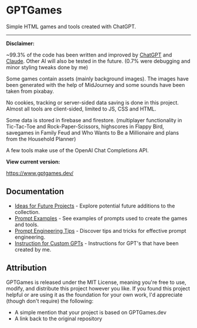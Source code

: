 # GPTGames
Simple HTML games and tools created with ChatGPT.

---

**Disclaimer:**

~99.3% of the code has been written and improved by [ChatGPT](https://chat.openai.com/) and [Claude](https://claude.ai/). Other AI will also be tested in the future.
(0.7% were debugging and minor styling tweaks done by me)

Some games contain assets (mainly background images). The images have been generated with the help of MidJourney and some sounds have been taken from pixabay.

No cookies, tracking or server-sided data saving is done in this project. Almost all tools are client-sided, limited to JS, CSS and HTML. 

Some data is stored in firebase and firestore. (multiplayer functionality in Tic-Tac-Toe and Rock-Paper-Scissors, highscores in Flappy Bird, savegames in Family Feud and Who Wants to Be a Millionaire and plans from the Household Planner)

A few tools make use of the OpenAI Chat Completions API.

**View current version:**

https://www.gptgames.dev/

## Documentation

- [Ideas for Future Projects](https://www.gptgames.dev/IDEAS) - Explore potential future additions to the collection.
- [Prompt Examples](https://www.gptgames.dev/PROMPTS) - See examples of prompts used to create the games and tools.
- [Prompt Engineering Tips](https://www.gptgames.dev/TIPS) - Discover tips and tricks for effective prompt engineering.
- [Instruction for Custom GPTs](https://www.gptgames.dev/GPTS) - Instructions for GPT's that have been created by me.

## Attribution

GPTGames is released under the MIT License, meaning you're free to use, modify, and distribute this project however you like. If you found this project helpful or are using it as the foundation for your own work, I'd appreciate (though don't require) the following:

- A simple mention that your project is based on GPTGames.dev
- A link back to the original repository
